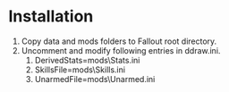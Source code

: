 # Installation

1. Copy data and mods folders to Fallout root directory.
2. Uncomment and modify following entries in ddraw.ini.
	1. DerivedStats=mods\Stats.ini
	2. SkillsFile=mods\Skills.ini
	3. UnarmedFile=mods\Unarmed.ini

